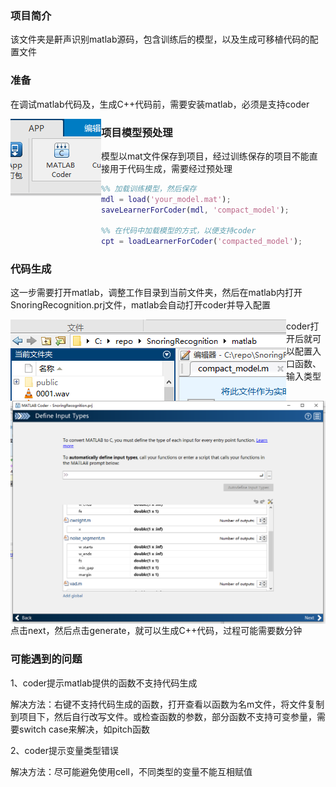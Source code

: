 ### 项目简介

该文件夹是鼾声识别matlab源码，包含训练后的模型，以及生成可移植代码的配置文件

### 准备

在调试matlab代码及，生成C++代码前，需要安装matlab，必须是支持coder

<img src="public/img/img1.png" align="left"/>

### 项目模型预处理

模型以mat文件保存到项目，经过训练保存的项目不能直接用于代码生成，需要经过预处理

````matlab
%% 加载训练模型，然后保存
mdl = load('your_model.mat');
saveLearnerForCoder(mdl, 'compact_model');

%% 在代码中加载模型的方式，以便支持coder
cpt = loadLearnerForCoder('compacted_model');
````

### 代码生成

这一步需要打开matlab，调整工作目录到当前文件夹，然后在matlab内打开SnoringRecognition.prj文件，matlab会自动打开coder并导入配置

<img src="public/img/img2.png" align="left"/>

coder打开后就可以配置入口函数、输入类型

<img src="public/img/img3.png" align="left"/>

点击next，然后点击generate，就可以生成C++代码，过程可能需要数分钟

### 可能遇到的问题

1、coder提示matlab提供的函数不支持代码生成

解决方法：右键不支持代码生成的函数，打开查看以函数为名m文件，将文件复制到项目下，然后自行改写文件。或检查函数的参数，部分函数不支持可变参量，需要switch case来解决，如pitch函数

2、coder提示变量类型错误

解决方法：尽可能避免使用cell，不同类型的变量不能互相赋值